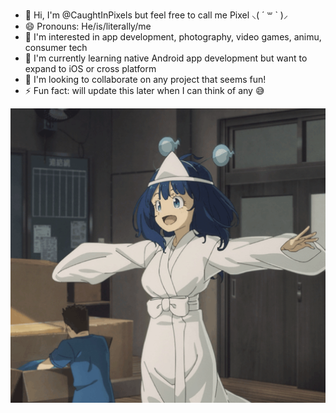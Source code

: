 - 👋 Hi, I'm @CaughtInPixels but feel free to call me Pixel ⸜( ´ ꒳ ` )⸝
- 😄 Pronouns: He/is/literally/me
- 👀 I'm interested in app development, photography, video games, animu, consumer tech
- 🌱 I'm currently learning native Android app development but want to expand to iOS or cross platform
- 💞️ I'm looking to collaborate on any project that seems fun!
- ⚡ Fun fact: will update this later when I can think of any 😅

<img src="makeine-yanami-anna.gif" style="width: 700px;"/>

<!-- - CaughtInPixels/CaughtInPixels is a ✨ special ✨ repository because its `README.md` (this file) appears on your GitHub profile. You can click the Preview link to take a look at your changes. - -->
